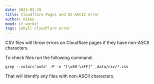 ```yaml
---
date: 2024-02-29
title: Cloudflare Pages and US-ASCII error
author: mikee
mood: it works!
tags: jekyll cloudflare error
---
```

CSV files will throw errors on Cloudflare pages if they have non-ASCII characters.

To check files run the following command:

```shell
grep --color='auto' -P -n "[\x80-\xFF]" _data/csv/*.csv
```

That will identify any files with non-ASCII characters.